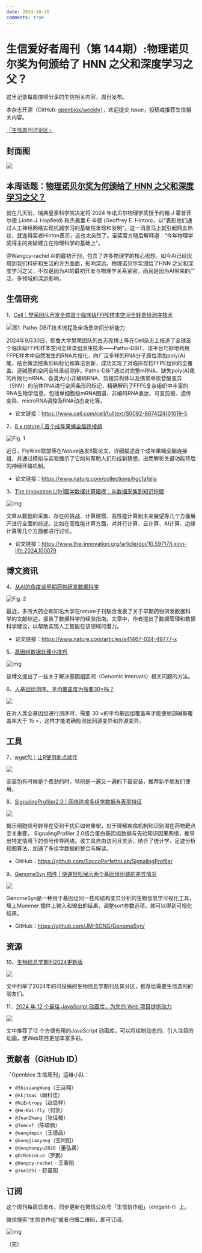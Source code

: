 ```yaml
---
date: 2024-10-20
comments: true
---
```

# 生信爱好者周刊（第 144期）:物理诺贝尔奖为何颁给了 HNN 之父和深度学习之父？

这里记录每周值得分享的生信相关内容，周日发布。

本杂志开源（GitHub: [openbiox/weekly](https://github.com/openbiox/weekly)），欢迎提交 issue，投稿或推荐生信相关内容。

[「生信周刊讨论区」](https://github.com/openbiox/weekly/discussions)

## 封面图


![](https://files.mdnice.com/user/77986/e520f6b6-ad19-4e09-9879-33c790593ce5.png)


## 本周话题：[物理诺贝尔奖为何颁给了 HNN 之父和深度学习之父？](https://mp.weixin.qq.com/s/AuCeGzKNZpidGCL4ETi8aA)

就在几天前，瑞典皇家科学院决定将 2024 年诺贝尔物理学奖授予约翰·J·霍普菲尔德 (John J. Hopfield) 和杰弗里·E·辛顿 (Geoffrey E. Hinton)，以“表彰他们通过人工神经网络实现机器学习的基础性发现和发明”。这一消息马上就引起网友热议，就连得奖者Hinton表示，这也太突然了。诺奖官方随后解释道：“今年物理学奖得主的突破建立在物理科学的基础上”。

@Wangcy-rachel AI的最初开创，包含了许多物理学的核心思想。如今AI已经应用到我们科研和生活的方方面面，影响深远。物理诺贝尔奖颁给了HNN 之父和深度学习之父，不仅是因为AI的最初开发与物理学关系紧密，而且是因为AI带来的广泛、多领域的深远影响。



## 生信研究

1、[Cell｜樊荣团队开发全球首个临床级FFPE样本空间全转录组测序技术](https://mp.weixin.qq.com/s/SWI4JqjkG9q6vlQs4Iz-cw)

![图1. Patho-DBiT技术流程及全场景空间分析能力](https://camo.githubusercontent.com/dc7cc268fb1bae76776020fb2034b1fd440805887d8d5cbe8098961ab2ba9f9a/68747470733a2f2f66696c65732e6d646e6963652e636f6d2f757365722f353230382f32326264386336662d616538382d346636302d626538612d6335323935353831326536392e6a7067)

2024年9月30日，耶鲁大学樊荣团队的白志亮博士等在Cell杂志上报道了全球首个临床级FFPE样本空间全转录组测序技术——Patho-DBiT。该平台巧妙地利用FFPE样本中自然发生的RNA片段化，向广泛多样的RNA分子原位添加poly(A)尾，结合微流控条形码标记和算法创新，成功实现了对临床存档FFPE组织的全覆盖、逐碱基的空间全转录组测序。Patho-DBiT通过对完整mRNA、缺失poly(A)尾的片段化mRNA、各类大/小非编码RNA、剪接异构体以及携带单核苷酸变异（SNV）的前体RNA进行空间条形码标记，精确解码了FFPE复杂组织中丰富的RNA生物学信息，包括单细胞级mRNA图谱、非编码RNA表达、可变剪接、遗传变异、microRNA调控及RNA动态变化等。

- 论文链接：https://www.cell.com/cell/fulltext/S0092-8674(24)01019-5

2、[8 x nature | 首个成年果蝇全脑连接组](https://mp.weixin.qq.com/s/H5YlDSwvOfkxcoRb4LPOjA)

![Fig. 1](https://media.springernature.com/full/springer-static/image/art%3A10.1038%2Fs41586-024-07558-y/MediaObjects/41586_2024_7558_Fig1_HTML.png)

近日，FlyWire联盟等在*Nature*连发8篇论文，详细描述首个成年果蝇全脑连接组，并通过模拟与实验展示了它如何帮助人们形成新猜想，进而解析关键功能背后的神经环路机制。

- 论文链接：https://www.nature.com/collections/hgcfafejia

3、[The Innovation Life|医学数据计算建模：从数据采集到知识挖掘](https://mp.weixin.qq.com/s/-sKXjWmS-o6gGeJPb2raDA)

![img](https://camo.githubusercontent.com/182738da54da93715ceb0983032e5355b4dbae3eb51a2384eadb70b1c42c2450/68747470733a2f2f66696c65732e6d646e6963652e636f6d2f757365722f353230382f34623236396132382d663430372d346466322d383437652d3064633439313737373238302e706e67)

文章从数据的采集、存在的挑战、计算建模、高性能计算到未来展望等几个方面展开进行全面的综述。比如在高性能计算方面，对并行计算、云计算、AI计算、边缘计算等几个方面都进行讨论。

- 论文链接：https://www.the-innovation.org/article/doi/10.59717/j.xinn-life.2024.100079

## 博文资讯

4、[从AI的角度谈早期药物研发数据科学](https://mp.weixin.qq.com/s/DN_5aqAqIzB3ZklqgNMFHQ)

![Fig. 2](https://media.springernature.com/full/springer-static/image/art%3A10.1038%2Fs41467-024-49777-x/MediaObjects/41467_2024_49777_Fig2_HTML.png)

最近，多所大药企和知名大学在nature子刊联合发表了关于早期药物研发数据科学的文献综述，报告了数据科学的经验指南。文章中，作者提出了数据管理和数据科学建议，以帮助实现人工智能在该领域的潜力。

- 论文链接：https://www.nature.com/articles/s41467-024-49777-x

5、[基因组数据处理小技巧](https://divingintogeneticsandgenomics.com/post/genomic-interval/?ck_subscriber_id=2105433013&utm_source=convertkit&utm_medium=email&utm_campaign=Resending%20with%20real-world%20examples:%20You%20need%20to%20master%20this%20if%20you%20deal%20with%20genomics%20data%20-%2015087044)

![img](https://camo.githubusercontent.com/f8b4af0b8dea809b001e933735bea52851ad4fd01a9c93a55b9b77725752a0d4/68747470733a2f2f66696c65732e6d646e6963652e636f6d2f757365722f353230382f62366635626232382d353737382d346430632d623531322d3130633732623861636536632e706e67)

该博文提出了一些关于解决基因组区间（Genomic Intervals）相关问题的方法。

6、[人基因组测序，平均覆盖度为啥要30×吗？](https://mp.weixin.qq.com/s/d_YUPG35cYDMNDJazxVSYQ)


![](https://files.mdnice.com/user/77986/0fb0d0e2-3c9a-4c6c-99cd-3f3d35e4a6a2.png)


在对人类全基因组进行测序时，需要 30 ×的平均基因组覆盖率才能使局部碱基覆盖率大于 15 ×，这样才能准确检测出同源变异和异源变异。

## 工具

7、[wget包｜让R使用断点续传](https://mp.weixin.qq.com/s/6ShcLvGtBsuiJwFVPUHj4g)


![](https://files.mdnice.com/user/77986/68f09e80-d900-40ca-b43d-8a81d1a4b893.png)


安装包有时候是个费劲的时，特别是一遍又一遍的下载安装，推荐新手朋友们使用。

8、[SignalingProfiler2.0 | 网络连接多组学数据与表型特征](https://mp.weixin.qq.com/s/2GIbMEXPAHqk7pWmF6DqMg) 


![](https://files.mdnice.com/user/77986/514ad755-fdda-44ae-b76a-1312a91b2b99.jpg)


揭示细胞信号转导在受到干扰后如何重塑，对于理解疾病机制和识别潜在药物靶点至关重要。
SignalingProfiler 2.0结合蛋白基因组数据与先验知识因果网络，推导出特定情境下的信号传导网络。该工具自由访问且灵活，结合了统计学、足迹分析和图算法，加速了多组学数据的整合与解读。

- GitHub：https://github.com/SaccoPerfettoLab/SignalingProfiler

9、[GenomeSyn 插件 | 快速轻松展示两个基因组组装的差异情况](https://mp.weixin.qq.com/s/5axLWPBA1FPSoWatfQ04CA)


![](https://files.mdnice.com/user/77986/abb50c1c-583e-40f9-a1bf-efe0dfc1430a.png)


GenomeSyn是一种用于基因组同一性和结构变异分析的生物信息学可视化工具，填上Mummer 插件上输入和输出的结果，调整sort参数选项，就可以得到可视化结果。

- GitHub：https://github.com/JM-SONG/GenomeSyn/

## 资源

10、[生物信息学期刊2024更新版](https://mp.weixin.qq.com/s/s1t3NUY1e4ZHHloTrEpl0w)


![](https://files.mdnice.com/user/77986/af990509-a95e-4ea9-a779-d77a7feaf9ce.png)


文中列举了2024年的可投稿的生物信息学期刊及其分区，推荐给需要生信选刊的朋友们。

11、[2024 年 12 个最佳 JavaScript 动画库，为您的 Web 项目提供动力](https://mp.weixin.qq.com/s/IsD0a7B-fAVWeSpwzz0kgg)


![](https://files.mdnice.com/user/77986/8a0c213b-0d27-4b5c-8ce1-9fcc01caf494.png)


文中推荐了12 个方便有用的JavaScript 动画库，可以将绘制动态的、引人注目的动画，使Web项目更加丰富多彩。

## 贡献者（GitHub ID）

「Openbiox 生信周刊」运维小队：

- `@ShixiangWang`（王诗翔）
- `@kkjtmac`（阚科佳）
- `@NiEntropy`（赵启祥）
- `@He-Kai-fly`（何凯）
- `@JnanZhang`（张佳楠）
- `@Tomcxf`（陈啸枫）
- `@wangdepin`（王德品）
- `@kongjianyang`（空间阳）
- `@donghongyu2020`（董弘禹）
- `@DrRobinLuo`（罗鹏）
- `@Wangcy-rachel` - 王春阳
- `@zoe3251` - 舒晨阳

## 订阅

这个周刊每周日发布，同步更新在微信公众号「生信协作组」（elegant-r）上。

微信搜索“生信协作组”或者扫描二维码，即可订阅。

![img](https://camo.githubusercontent.com/2316fe421f5071d524e9de7a1c05bcdb5bd75e39494439562fc02d16f0f7f501/68747470733a2f2f63646e2e6e6c61726b2e636f6d2f79757175652f302f323032322f706e672f3437313933312f313634383330363339383730382d38393765376164342d363030382d343066382d393230302d6464656538333462303961372e706e67)

（完）
